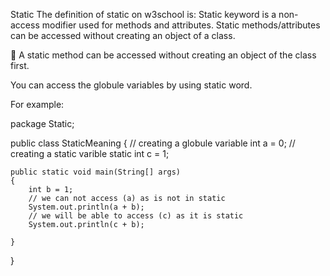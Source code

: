 Static 
The definition of static on w3school is:
Static keyword is a non-access modifier used for methods and attributes. Static methods/attributes can be accessed without creating an object of a class.

	A static method can be accessed without creating an object of the class first.

You can access the globule variables by using static word. 

For example:

package Static;

public class StaticMeaning 
{
    // creating a globule variable
    int a = 0;
    // creating a static varible
    static int c = 1;

    public static void main(String[] args) 
    {
        int b = 1;
        // we can not access (a) as is not in static 
        System.out.println(a + b);
        // we will be able to access (c) as it is static 
        System.out.println(c + b);

    }    
}



